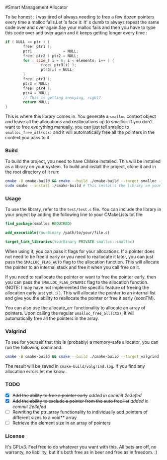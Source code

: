 #Smart Management Allocator

To be honest :
I was tired of always needing to free a few dozen pointers every time a malloc
fails.Let 's face it: It' s dumb to always repeat the same code over and over again.Say your
malloc fails and then you have to type this code over and over again and it keeps getting
longer every time :

```c void* ptr = malloc( sizeof( int ) * 10 );
if ( NULL == ptr ) {
        free( ptr1 );
        ptr1              = NULL;
        free( ptr2 ) ptr2 = NULL;
        for ( size_t i = 0; i < elements; i++ ) {
                free( ptr3[i] );
                ptr3[i] = NULL;
        }
        free( ptr3 );
        ptr3 = NULL;
        free( ptr4 );
        ptr4 = NULL;
        // This is getting annoying, right?
        return NULL;
}
```

This is where this library comes in.
You generate a `smalloc` context object and leave all the allocations and reallocations up to smalloc.
If you don't want to free everything manually, you can just tell smalloc to `smalloc_free_all(ctx)` and it will
automatically free all the pointers in the context you pass to it.

### Build

To build the project, you need to have CMake installed.
This will be installed as a library on your system.
To build and install the project, clone it and in the root directory of it run:

```bash
cmake -B cmake-build && cmake --build ./cmake-build --target smalloc -j 6
sudo cmake --install ./cmake-build # This installs the library on your system
```

### Usage

To use the library, refer to the `test/test.c` file.
You can include the library in your project by adding the following line to your CMakeLists.txt file:

```cmake
find_package(smalloc REQUIRED)

add_executable(YourBinary /path/to/your/file.c)

target_link_libraries(YourBinary PRIVATE smalloc::smalloc)
```

When using it, you can pass it flags for your allocations.
If a pointer does not need to be free'd early or you need to reallocate it later, you can just pass the
`SMALLOC_FLAG_AUTO` flag to the allocation function.
This will allocate the pointer to an internal stack and free it when you call free on it.

If you need to reallocate the pointer or want to free the pointer early, then you can pass the
`SMALLOC_FLAG_DYNAMIC` flag to the allocation function.
(NOTE: I may have not implemented the specific feature of freeing the allocation early just yet. :) ).
This will allocate the pointer to an internal list and give you the ability to reallocate the pointer or free it
early (soonTM).

You can also use the allocate_arr functionality to allocate an array of pointers.
Upon calling the regular `smalloc_free_all(ctx)`, it will automatically free all the pointers in the array.

### Valgrind

To see for yourself that this is (probably) a memory-safe allocator, you can run the following command:

```bash
cmake -B cmake-build && cmake --build ./cmake-build --target valgrind -j 6
```

The result will be saved in `cmake-build/valgrind.log`.
If you find any allocation errors let me know.

### TODO

- [X] ~~Add the ability to free a pointer early~~ *added in commit 2e3efed*
- [x] ~~Add the ability to exclude a pointer from the auto free list~~ *added in commit 2e3efed*
- [ ] Rewriting the ptr_array functionality to individually add pointers of different sizes to a void** array
- [ ] Retrieve the element size in an array of pointers

### License

It's GPLv3. Feel free to do whatever you want with this. All bets are off, no warranty, no liability, but it's both free
as in beer and free as in freedom. :)